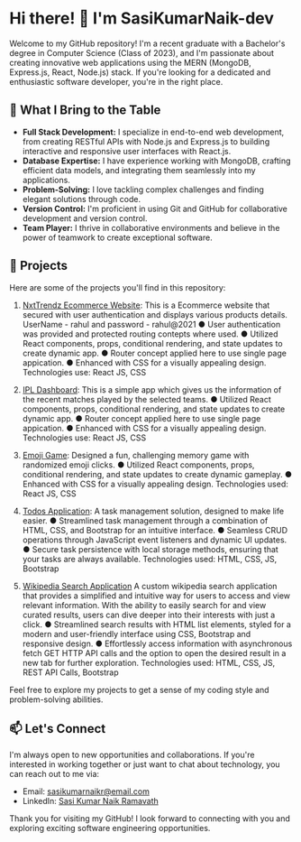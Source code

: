 # Hi there! 👋 I'm SasiKumarNaik-dev

Welcome to my GitHub repository! I'm a recent graduate with a Bachelor's degree in Computer Science (Class of 2023), and I'm passionate about creating innovative web applications using the MERN (MongoDB, Express.js, React, Node.js) stack. If you're looking for a dedicated and enthusiastic software developer, you're in the right place.

## 🚀 What I Bring to the Table

- **Full Stack Development:** I specialize in end-to-end web development, from creating RESTful APIs with Node.js and Express.js to building interactive and responsive user interfaces with React.js.
- **Database Expertise:** I have experience working with MongoDB, crafting efficient data models, and integrating them seamlessly into my applications.
- **Problem-Solving:** I love tackling complex challenges and finding elegant solutions through code.
- **Version Control:** I'm proficient in using Git and GitHub for collaborative development and version control.
- **Team Player:** I thrive in collaborative environments and believe in the power of teamwork to create exceptional software.

## 📂 Projects

Here are some of the projects you'll find in this repository:

1. [NxtTrendz Ecommerce Website](https://ecomsasi.ccbp.tech/login):
   This is a Ecommerce website that secured with user authentication and displays various products details.
   UserName - rahul and password - rahul@2021
   ● User authentication was provided and protected routing contepts where used.
   ● Utilized React components, props, conditional rendering, and state updates to create dynamic app.
   ● Router concept applied here to use single page appication.
   ● Enhanced with CSS for a visually appealing design.
   Technologies use: React JS, CSS
   
2. [IPL Dashboard](https://sasiiplinfo.ccbp.tech/):
   This is a simple app which gives us the information of the recent matches played by the selected teams.
   ● Utilized React components, props, conditional rendering, and state updates to create dynamic app.
   ● Router concept applied here to use single page appication.
   ● Enhanced with CSS for a visually appealing design.
   Technologies use: React JS, CSS
   
3. [Emoji Game](https://sasiemojigame.ccbp.tech/):
 Designed a fun, challenging memory game with randomized emoji clicks.
● Utilized React components, props, conditional rendering, and state updates to create dynamic gameplay.
● Enhanced with CSS for a visually appealing design.
Technologies used: React JS, CSS

4. [Todos Application](https://saskumartodo.ccbp.tech/):
A task management solution, designed to make life easier.
● Streamlined task management through a combination of HTML, CSS, and Bootstrap for an intuitive
interface.
● Seamless CRUD operations through JavaScript event listeners and dynamic UI updates.
● Secure task persistence with local storage methods, ensuring that your tasks are always available.
Technologies used: HTML, CSS, JS, Bootstrap

5. [Wikipedia Search Application](https://sasiwiki.ccbp.tech/)
A custom wikipedia search application that provides a simplified and intuitive way for users to access and view
relevant information. With the ability to easily search for and view curated results, users can dive deeper into
their interests with just a click.
● Streamlined search results with HTML list elements, styled for a modern and user-friendly interface
using CSS, Bootstrap and responsive design.
● Effortlessly access information with asynchronous fetch GET HTTP API calls and the option to open the
desired result in a new tab for further exploration.
Technologies used: HTML, CSS, JS, REST API Calls, Bootstrap

Feel free to explore my projects to get a sense of my coding style and problem-solving abilities.

## 📫 Let's Connect

I'm always open to new opportunities and collaborations. If you're interested in working together or just want to chat about technology, you can reach out to me via:

- Email: sasikumarnaikr@email.com
- LinkedIn: [Sasi Kumar Naik Ramavath](www.linkedin.com/in/sasi-kumar-naik-ramavath-b2ba8922a)

Thank you for visiting my GitHub! I look forward to connecting with you and exploring exciting software engineering opportunities.



